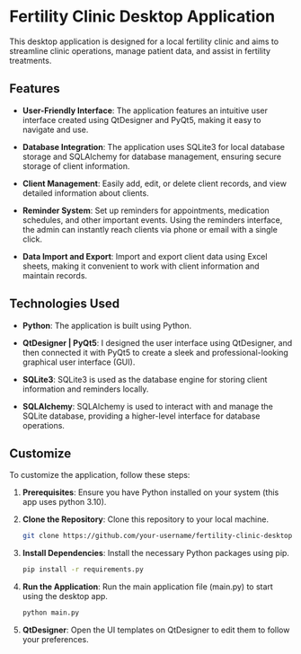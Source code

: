 # Fertility Clinic Desktop Application

This desktop application is designed for a local fertility clinic and aims to streamline clinic operations, manage patient data, and assist in fertility treatments.

## Features

- **User-Friendly Interface**: The application features an intuitive user interface created using QtDesigner and PyQt5, making it easy to navigate and use.

- **Database Integration**: The application uses SQLite3 for local database storage and SQLAlchemy for database management, ensuring secure storage of client information.

- **Client Management**: Easily add, edit, or delete client records, and view detailed information about clients.

- **Reminder System**: Set up reminders for appointments, medication schedules, and other important events. Using the reminders interface, the admin can instantly reach clients via phone or email with a single click.

- **Data Import and Export**: Import and export client data using Excel sheets, making it convenient to work with client information and maintain records.

## Technologies Used

- **Python**: The application is built using Python.

- **QtDesigner | PyQt5**: I designed the user interface using QtDesigner, and then connected it with PyQt5 to create a sleek and professional-looking graphical user interface (GUI).

- **SQLite3**: SQLite3 is used as the database engine for storing client information and reminders locally.

- **SQLAlchemy**: SQLAlchemy is used to interact with and manage the SQLite database, providing a higher-level interface for database operations.

## Customize

To customize the application, follow these steps:

1. **Prerequisites**: Ensure you have Python installed on your system (this app uses python 3.10).

2. **Clone the Repository**: Clone this repository to your local machine.

    ```bash
    git clone https://github.com/your-username/fertility-clinic-desktop-app.git
    ```

3. **Install Dependencies**: Install the necessary Python packages using pip.

    ```bash
    pip install -r requirements.py
    ```

4. **Run the Application**: Run the main application file (main.py) to start using the desktop app.

    ```bash
    python main.py
    ```
5. **QtDesigner**: Open the UI templates on QtDesigner to edit them to follow your preferences.

